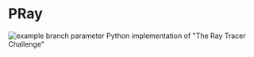 # PRay
![example branch parameter](https://github.com/vextor22/PRay/actions/workflows/python-package.yml/badge.svg?branch=main)
Python implementation of "The Ray Tracer Challenge"
